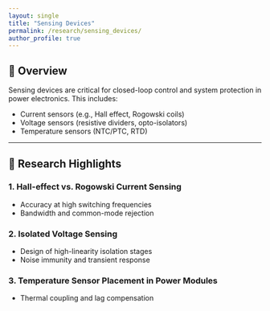 ```yaml
---
layout: single
title: "Sensing Devices"
permalink: /research/sensing_devices/
author_profile: true
---
```


## 🧭 Overview

Sensing devices are critical for closed-loop control and system protection in power electronics. This includes:

- Current sensors (e.g., Hall effect, Rogowski coils)
- Voltage sensors (resistive dividers, opto-isolators)
- Temperature sensors (NTC/PTC, RTD)

---

## 📌 Research Highlights

### 1. Hall-effect vs. Rogowski Current Sensing
- Accuracy at high switching frequencies
- Bandwidth and common-mode rejection

### 2. Isolated Voltage Sensing
- Design of high-linearity isolation stages
- Noise immunity and transient response

### 3. Temperature Sensor Placement in Power Modules
- Thermal coupling and lag compensation
